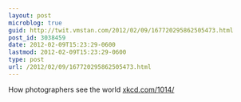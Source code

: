 ```yaml
---
layout: post
microblog: true
guid: http://twit.vmstan.com/2012/02/09/167720295862505473.html
post_id: 3038459
date: 2012-02-09T15:23:29-0600
lastmod: 2012-02-09T15:23:29-0600
type: post
url: /2012/02/09/167720295862505473.html
---
```

How photographers see the world <a href="http://xkcd.com/1014/">xkcd.com/1014/</a>
